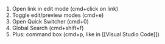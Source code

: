 1. Open link in edit mode (cmd+click on link)
2. Toggle edit/preview modes (cmd+e)
3. Open Quick Switcher (cmd+0)
4. Global Search (cmd+shift+f)
5. Plus: command box (cmd+p, like in [[Visual Studio Code]])